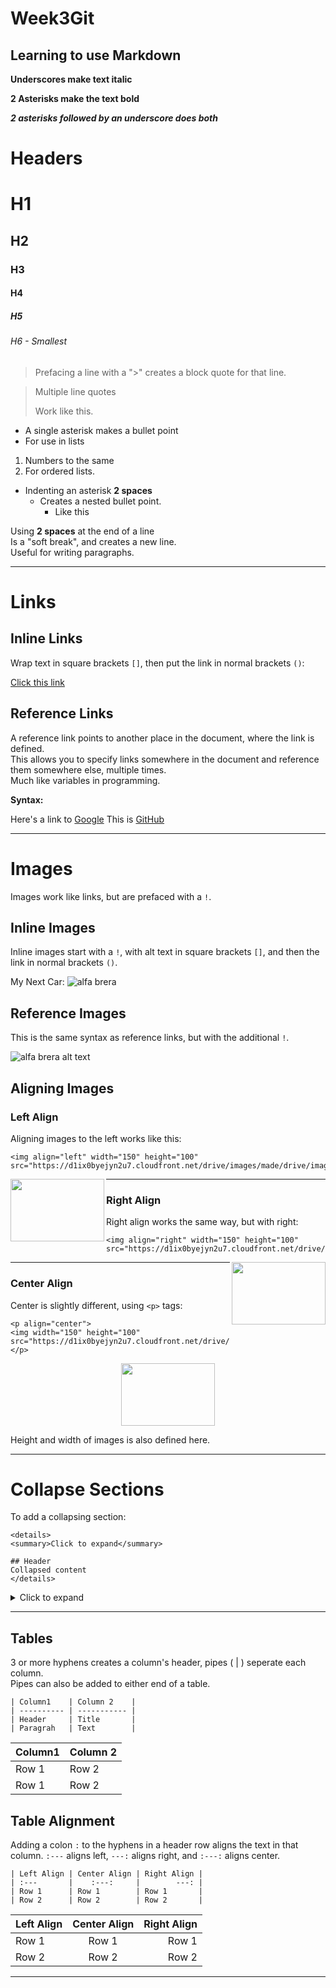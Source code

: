 # Week3Git

## Learning to use Markdown

__Underscores make text italic__

**2 Asterisks make the text bold**

**_2 asterisks followed by an underscore does both_**

# Headers

# H1
## H2
### H3
#### H4
##### H5
###### H6 - Smallest

> Prefacing a line with a ">" creates a block quote for that line.

> Multiple line quotes
>
> Work like this.

* A single asterisk makes a bullet point
* For use in lists

1. Numbers to the same
2. For ordered lists.

* Indenting an asterisk **2 spaces**
  * Creates a nested bullet point.
    * Like this

Using **2 spaces** at the end of a line  
Is a "soft break", and creates a new line.  
Useful for writing paragraphs.

------------------------------------------------------------------------

# Links

## Inline Links

Wrap text in square brackets `[]`, then put the link in normal brackets `()`:

[Click this link](http://www.google.com)

## Reference Links

A reference link points to another place in the document, where the link is defined.  
This allows you to specify links somewhere in the document and reference them somewhere else, multiple times.  
Much like variables in programming.

**Syntax:**

Here's a link to [Google][google-link]
This is [GitHub][github-link]

[google-link]: http://www.google.com  
[github-link]: http://www.github.com

------------------------------------------------------------------------

# Images

Images work like links, but are prefaced with a `!`.  

## Inline Images

Inline images start with a `!`, with alt text in square brackets `[]`, and then the link in normal brackets `()`.  

My Next Car:
![alfa brera](https://d1ix0byejyn2u7.cloudfront.net/drive/images/made/drive/images/remote/https_f2.caranddriving.com/images/new/large/AlfaRomeoBrera0306(2)_794_529_70.jpg)

## Reference Images

This is the same syntax as reference links, but with the additional `!`.

![alfa brera alt text][alfa]

[alfa]: https://d1ix0byejyn2u7.cloudfront.net/drive/images/made/drive/images/remote/https_f2.caranddriving.com/images/new/large/AlfaRomeoBrera0306(2)_794_529_70.jpg  

## Aligning Images

### Left Align

Aligning images to the left works like this:  
```
<img align="left" width="150" height="100" src="https://d1ix0byejyn2u7.cloudfront.net/drive/images/made/drive/images/remote/https_f2.caranddriving.com/images/new/large/AlfaRomeoBrera0306(2)_794_529_70.jpg">
```  

<img align="left" width="150" height="100" src="https://d1ix0byejyn2u7.cloudfront.net/drive/images/made/drive/images/remote/https_f2.caranddriving.com/images/new/large/AlfaRomeoBrera0306(2)_794_529_70.jpg">  

------------------------------------------------------------------------

### Right Align

Right align works the same way, but with right:  
```
<img align="right" width="150" height="100" src="https://d1ix0byejyn2u7.cloudfront.net/drive/images/made/drive/images/remote/https_f2.caranddriving.com/images/new/large/AlfaRomeoBrera0306(2)_794_529_70.jpg">
```  

<img align="right" width="150" height="100" src="https://d1ix0byejyn2u7.cloudfront.net/drive/images/made/drive/images/remote/https_f2.caranddriving.com/images/new/large/AlfaRomeoBrera0306(2)_794_529_70.jpg">  

------------------------------------------------------------------------

### Center Align

Center is slightly different, using `<p>` tags:  
```
<p align="center">
<img width="150" height="100" src="https://d1ix0byejyn2u7.cloudfront.net/drive/images/made/drive/images/remote/https_f2.caranddriving.com/images/new/large/AlfaRomeoBrera0306(2)_794_529_70.jpg">
</p>
```  

<p align="center">
<img width="150" height="100" src="https://d1ix0byejyn2u7.cloudfront.net/drive/images/made/drive/images/remote/https_f2.caranddriving.com/images/new/large/AlfaRomeoBrera0306(2)_794_529_70.jpg">
</p>  

Height and width of images is also defined here.  

------------------------------------------------------------------------

# Collapse Sections

To add a collapsing section:  

```
<details>
<summary>Click to expand</summary>

## Header
Collapsed content
</details>  
```

<details>
<summary>Click to expand</summary>

## Collapsed content
* List item 1
  * List item 1a
  * List item 1b
* List item 2

```
System.out.Println("Some code");
```

</details>

------------------------------------------------------------------------

## Tables

3 or more hyphens creates a column's header, pipes ( | ) seperate each column.  
Pipes can also be added to either end of a table.  

```
| Column1    | Column 2    |
| ---------- | ----------- |
| Header     | Title       |
| Paragrah   | Text        |
```

| Column1    | Column 2    |
| ---------- | ----------- |
| Row 1      | Row 2       |
| Row 1      | Row 2       |

## Table Alignment

Adding a colon `:` to the hyphens in a header row aligns the text in that column. `:---` aligns left, `---:` aligns right, and `:---:` aligns center.  

```
| Left Align | Center Align | Right Align |
| :---       |    :---:     |        ---: |
| Row 1      | Row 1        | Row 1       |
| Row 2      | Row 2        | Row 2       |
```

| Left Align | Center Align | Right Align |
| :---       |    :---:     |        ---: |
| Row 1      | Row 1        | Row 1       |
| Row 2      | Row 2        | Row 2       |

------------------------------------------------------------------------
